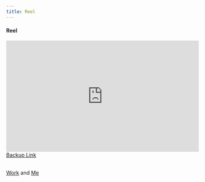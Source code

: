 ```yaml
---
title: Reel
---
```


<h4>Reel</h4>
<section>
  <iframe class="image main" width="520" height="300" iframe src="https://www.youtube.com/embed/StoCZD_sXpU" frameborder="0" allowfullscreen></iframe>
<a href="https://drive.google.com/file/d/1h7KQo7kys1L3SazGn2Ja0enZYr4g5Xrm/view?usp=sharing">Backup Link</a>
</section>
<br>
<!-- <h4>Techincal Sound Reel</h4>
<section>
  <iframe class="image main" width="520" height="300" iframe src="https://drive.google.com/file/d/1jPisV2VXqlUXt0bG49p0b1tSRKYmb92z/preview" frameborder="0" allowfullscreen></iframe>
<a href="https://drive.google.com/file/d/1jPisV2VXqlUXt0bG49p0b1tSRKYmb92z/view?usp=sharing">Backup Link</a>
</section> -->
 
<a href="#Portfolio">Work</a> and <a href="#about"> Me</a>

